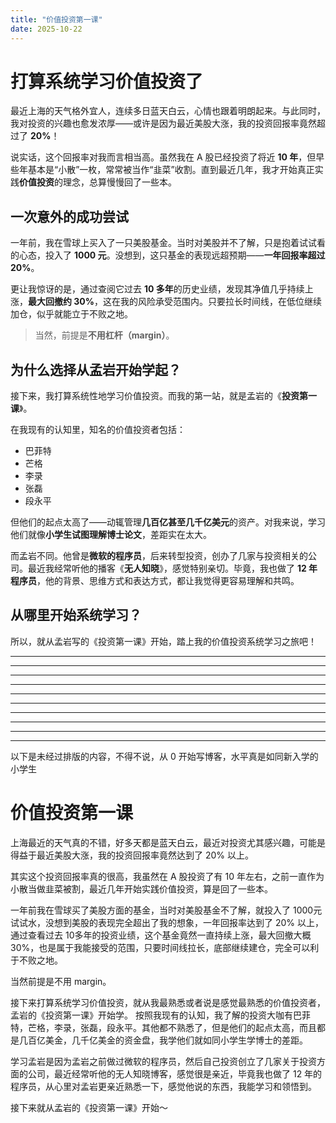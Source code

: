 ```yaml
---
title: "价值投资第一课"
date: 2025-10-22
---
```

# 打算系统学习价值投资了

最近上海的天气格外宜人，连续多日蓝天白云，心情也跟着明朗起来。与此同时，我对投资的兴趣也愈发浓厚——或许是因为最近美股大涨，我的投资回报率竟然超过了 **20%**！

说实话，这个回报率对我而言相当高。虽然我在 A 股已经投资了将近 **10 年**，但早些年基本是“小散”一枚，常常被当作“韭菜”收割。直到最近几年，我才开始真正实践**价值投资**的理念，总算慢慢回了一些本。

## 一次意外的成功尝试

一年前，我在雪球上买入了一只美股基金。当时对美股并不了解，只是抱着试试看的心态，投入了 **1000 元**。没想到，这只基金的表现远超预期——**一年回报率超过 20%**。

更让我惊讶的是，通过查阅它过去 **10 多年**的历史业绩，发现其净值几乎持续上涨，**最大回撤约 30%**，这在我的风险承受范围内。只要拉长时间线，在低位继续加仓，似乎就能立于不败之地。

> 当然，前提是**不用杠杆（margin）**。

## 为什么选择从孟岩开始学起？

接下来，我打算系统性地学习价值投资。而我的第一站，就是孟岩的《**投资第一课**》。

在我现有的认知里，知名的价值投资者包括：
- 巴菲特
- 芒格
- 李录
- 张磊
- 段永平

但他们的起点太高了——动辄管理**几百亿甚至几千亿美元**的资产。对我来说，学习他们就像**小学生试图理解博士论文**，差距实在太大。

而孟岩不同。他曾是**微软的程序员**，后来转型投资，创办了几家与投资相关的公司。最近我经常听他的播客《**无人知晓**》，感觉特别亲切。毕竟，我也做了 **12 年程序员**，他的背景、思维方式和表达方式，都让我觉得更容易理解和共鸣。

## 从哪里开始系统学习？
所以，就从孟岩写的《投资第一课》开始，踏上我的价值投资系统学习之旅吧！<br>



--------------------------------------------------------
--------------------------------------------------------
--------------------------------------------------------
--------------------------------------------------------
--------------------------------------------------------
--------------------------------------------------------
--------------------------------------------------------
--------------------------------------------------------
--------------------------------------------------------
--------------------------------------------------------





以下是未经过排版的内容，不得不说，从 0 开始写博客，水平真是如同新入学的小学生

# 价值投资第一课

上海最近的天气真的不错，好多天都是蓝天白云，最近对投资尤其感兴趣，可能是得益于最近美股大涨，我的投资回报率竟然达到了 20% 以上。

其实这个投资回报率真的很高，我虽然在 A 股投资了有 10 年左右，之前一直作为小散当做韭菜被割，最近几年开始实践价值投资，算是回了一些本。

一年前我在雪球买了美股方面的基金，当时对美股基金不了解，就投入了 1000元试试水，没想到美股的表现完全超出了我的想象，一年回报率达到了 20% 以上，通过查看过去 10多年的投资业绩，这个基金竟然一直持续上涨，最大回撤大概 30%，也是属于我能接受的范围，只要时间线拉长，底部继续建仓，完全可以利于不败之地。

当然前提是不用 margin。

接下来打算系统学习价值投资，就从我最熟悉或者说是感觉最熟悉的价值投资者，孟岩的《投资第一课》开始学。
按照我现有的认知，我了解的投资大咖有巴菲特，芒格，李录，张磊，段永平。其他都不熟悉了，但是他们的起点太高，而且都是几百亿美金，几千亿美金的资金盘，我学他们就如同小学生学博士的差距。

学习孟岩是因为孟岩之前做过微软的程序员，然后自己投资创立了几家关于投资方面的公司，最近经常听他的无人知晓博客，感觉很是亲近，毕竟我也做了 12 年的程序员，从心里对孟岩更亲近熟悉一下，感觉他说的东西，我能学习和领悟到。

接下来就从孟岩的《投资第一课》开始～
